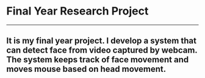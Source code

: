 # Final Year Research Project
----
It is my final year project. I develop a system that can detect face from video captured by webcam. The system keeps track of face movement and moves mouse based on head movement. 
---
